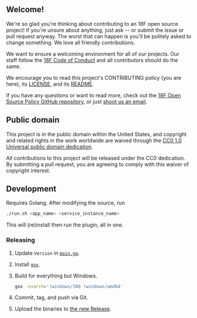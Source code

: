 ## Welcome!

We're so glad you're thinking about contributing to an 18F open source project! If you're unsure about anything, just ask -- or submit the issue or pull request anyway. The worst that can happen is you'll be politely asked to change something. We love all friendly contributions.

We want to ensure a welcoming environment for all of our projects. Our staff follow the [18F Code of Conduct](https://github.com/18F/code-of-conduct/blob/master/code-of-conduct.md) and all contributors should do the same.

We encourage you to read this project's CONTRIBUTING policy (you are here), its [LICENSE](LICENSE.md), and its [README](README.md).

If you have any questions or want to read more, check out the [18F Open Source Policy GitHub repository](https://github.com/18f/open-source-policy), or just [shoot us an email](mailto:18f@gsa.gov).

## Public domain

This project is in the public domain within the United States, and
copyright and related rights in the work worldwide are waived through
the [CC0 1.0 Universal public domain dedication](https://creativecommons.org/publicdomain/zero/1.0/).

All contributions to this project will be released under the CC0
dedication. By submitting a pull request, you are agreeing to comply
with this waiver of copyright interest.

## Development

Requires Golang. After modifying the source, run

```sh
./run.sh <app_name> <service_instance_name>
```

This will (re)install then run the plugin, all in one.

### Releasing

1. Update `Version` in [`main.go`](main.go).
1. Install [`gox`](https://github.com/mitchellh/gox).
1. Build for everything but Windows.

    ```sh
    gox -osarch='!windows/386 !windows/amd64'
    ```

1. Commit, tag, and push via Git.
1. Upload the binaries to [the new Release](https://github.com/18F/cf-service-connect/releases).
